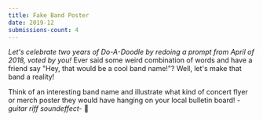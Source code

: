 ```yaml
---
title: Fake Band Poster
date: 2019-12
submissions-count: 4
---
```

_Let's celebrate two years of Do-A-Doodle by redoing a prompt from April of 2018, voted by you!_
Ever said some weird combination of words and have a friend say "Hey, that would be a cool band name!"? Well, let's make that band a reality!

Think of an interesting band name and illustrate what kind of concert flyer or merch poster they would have hanging on your local bulletin board! _-guitar riff soundeffect-_ 🎸 
